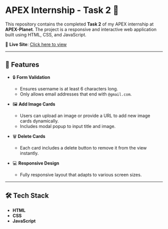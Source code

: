 # APEX Internship - Task 2 🎯

This repository contains the completed **Task 2** of my APEX internship at **APEX-Planet**. The project is a responsive and interactive web application built using HTML, CSS, and JavaScript.

🔗 **Live Site**: [Click here to view](https://bindhusree56.github.io/task2-apex/)

---

## 🚀 Features

- 🔒 **Form Validation**  
  - Ensures username is at least 6 characters long.  
  - Only allows email addresses that end with `@gmail.com`.

- 🖼️ **Add Image Cards**  
  - Users can upload an image or provide a URL to add new image cards dynamically.
  - Includes modal popup to input title and image.

- 🗑️ **Delete Cards**  
  - Each card includes a delete button to remove it from the view instantly.

- 💻 **Responsive Design**  
  - Fully responsive layout that adapts to various screen sizes.

---

## 🛠️ Tech Stack

- **HTML**
- **CSS**
- **JavaScript**



